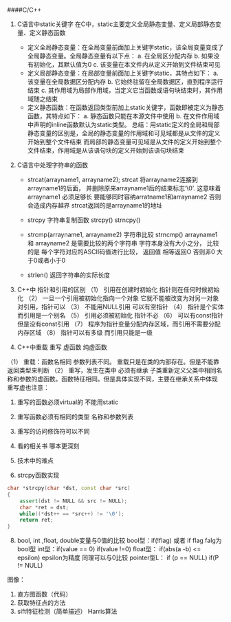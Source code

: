 ####C/C++

1. C语言中static关键字
在C中，static主要定义全局静态变量、定义局部静态变量、定义静态函数
    * 定义全局静态变量：在全局变量前面加上关键字static，该全局变量变成了全局静态变量。全局静态变量有以下点：
    a. 在全局区分配内存
    b. 如果没有初始化，其默认值为0
    c. 该变量在本文件内从定义开始到文件结束可见
    * 定义局部静态变量：在局部变量前面加上关键字static，其特点如下：
    a. 该变量在全局数据区分配内存
    b. 它始终驻留在全局数据区，直到程序运行结束
    c. 其作用域为局部作用域，当定义它当函数或语句块结束时，其作用域随之结束
    * 定义静态函数：在函数返回类型前加上static关键字，函数即被定义为静态函数，其特点如下：
    a. 静态函数只能在本源文件中使用
    b. 在文件作用域中声明的inline函数默认为static类型。
总结：用static定义的全局和局部静态变量的区别是，全局的静态变量的作用域和可见域都是从文件的定义开始到整个文件结束
而局部的静态变量可见域是从文件的定义开始到整个文件结束，作用域是从该语句块的定义开始到该语句块结束

2. C语言中处理字符串的函数
    * strcat(arrayname1, arrayname2);
    strcat 将arrayname2连接到arrayname1的后面， 并删除原来arrayname1后的结束标志‘\0’. 这意味着 arrayname1 必须足够长 要能够同时容纳arratname1和arrayname2 否则会造成内存越界   strcat返回的是arrayname1的地址
    
    * strcpy 字符串复制函数 strcpy()   strncpy()
    * strcmp(arrayname1, arrayname2) 字符串比较   strncmp()
    arrayname1 和 arrayname2 是需要比较的两个字符串
    字符本身没有大小之分， 比较的是 每个字符对应的ASCII码值进行比较， 返回值  相等返回O 否则非0  大于0或者小于0
    * strlen() 返回字符串的实际长度
    

3. C++中 指针和引用的区别
 （1） 引用在创建时初始化  指针则在任何时候初始化
 （2） 一旦一个引用被初始化指向一个对象 它就不能被改变为对另一对象对引用，指针可以
 （3） 不能用NULL引用  可以有空指针
 （4） 指针是个实体 而引用是一个别名
 （5） 引用必须被初始化 指针不必
 （6） 可以有const指针 但是没有const引用
 （7） 程序为指针变量分配内存区域，而引用不需要分配内存区域
 （8） 指针可以有多级 而引用只能是一级

4. C++中重载 重写 虚函数 纯虚函数

 （1） 重载：函数名相同  参数列表不同。 重载只是在类的内部存在。但是不能靠返回类型来判断
 （2） 重写，发生在类中 必须有继承    子类重新定义父类中相同名称和参数的虚函数。函数特征相同。但是具体实现不同，主要在继承关系中体现
  重写虚也注意：
  1. 重写的函数必须virtual的 不能用static
  2. 重写函数必须有相同的类型 名称和参数列表
  3. 重写的访问修饰符可以不同 

5. 看的相关书 哪本更深刻
6. 技术中的难点
7. strcpy函数实现
```C++
char *strcpy(char *dst, const char *src)
{
    assert(dst != NULL && src != NULL);
    char *ret = dst;
    while((*dst++ == *src++) != '\0');
    return ret;
}

```
8. bool, int ,float, double变量与0值的比较
bool型：if(!flag) 或者 if flag falg为bool型
int型：if(value == 0)  if(value !=0)
float型： if(abs(a -b) <= epsilon) epsilon为精度   同理可以与0比较
pointer型L： if (p == NULL) if(P != NULL)

图像：
1. 直方图函数（代码）
2. 获取特征点的方法
3. sift特征检测（简单描述） Harris算法
